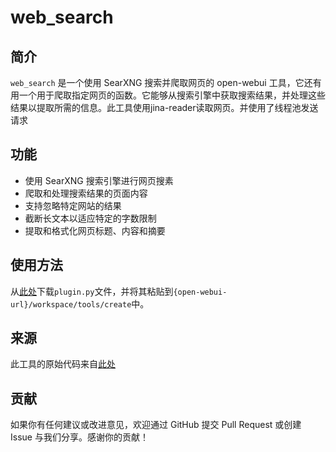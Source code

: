 # web_search

## 简介

`web_search` 是一个使用 SearXNG 搜索并爬取网页的 open-webui 工具，它还有用一个用于爬取指定网页的函数。它能够从搜索引擎中获取搜索结果，并处理这些结果以提取所需的信息。此工具使用jina-reader读取网页。并使用了线程池发送请求

## 功能

- 使用 SearXNG 搜索引擎进行网页搜素
- 爬取和处理搜索结果的页面内容
- 支持忽略特定网站的结果
- 截断长文本以适应特定的字数限制
- 提取和格式化网页标题、内容和摘要

## 使用方法

从[此处](https://github.com/EntropyYue/web_search/releases)下载`plugin.py`文件，并将其粘贴到`{open-webui-url}/workspace/tools/create`中。

## 来源

此工具的原始代码来自[此处](https://openwebui.com/t/constliakos/web_search)

## 贡献

如果你有任何建议或改进意见，欢迎通过 GitHub 提交 Pull Request 或创建 Issue 与我们分享。感谢你的贡献！
